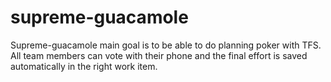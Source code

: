 # supreme-guacamole
Supreme-guacamole main goal is to be able to do planning poker with TFS. All team members can vote with their phone and the final effort is saved automatically in the right work item.
